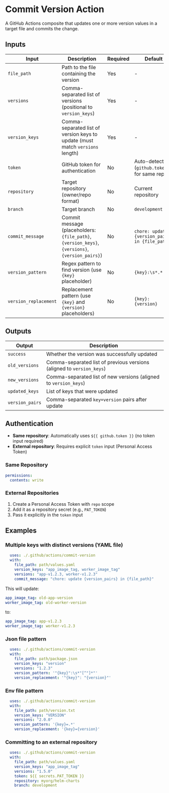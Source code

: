 # Commit Version Action

A GitHub Actions composite that updates one or more version values in a target file and commits the change.

## Inputs

| Input | Description | Required | Default |
|-------|-------------|----------|---------|
| `file_path` | Path to the file containing the version | Yes | - |
| `versions` | Comma-separated list of versions (positional to `version_keys`) | Yes | - |
| `version_keys` | Comma-separated list of version keys to update (must match `versions` length) | Yes | - |
| `token` | GitHub token for authentication | No | Auto-detected (`github.token` for same repo) |
| `repository` | Target repository (owner/repo format) | No | Current repository |
| `branch` | Target branch | No | `development` |
| `commit_message` | Commit message (placeholders: `{file_path}`, `{version_keys}`, `{versions}`, `{version_pairs}`) | No | `chore: update {version_pairs} in {file_path}` |
| `version_pattern` | Regex pattern to find version (use `{key}` placeholder) | No | `{key}:\s*.*` |
| `version_replacement` | Replacement pattern (use `{key}` and `{version}` placeholders) | No | `{key}: {version}` |

## Outputs

| Output | Description |
|--------|-------------|
| `success` | Whether the version was successfully updated |
| `old_versions` | Comma-separated list of previous versions (aligned to `version_keys`) |
| `new_versions` | Comma-separated list of new versions (aligned to `version_keys`) |
| `updated_keys` | List of keys that were updated |
| `version_pairs` | Comma-separated `key=version` pairs after update |

## Authentication

- **Same repository**: Automatically uses `${{ github.token }}` (no token input required)
- **External repository**: Requires explicit `token` input (Personal Access Token)

### Same Repository
```yaml
permissions:
  contents: write
```

### External Repositories

1. Create a Personal Access Token with `repo` scope
2. Add it as a repository secret (e.g., `PAT_TOKEN`)
3. Pass it explicitly in the `token` input

## Examples

### Multiple keys with distinct versions (YAML file)

```yaml
  uses: ./.github/actions/commit-version
  with:
    file_path: path/values.yaml
    version_keys: "app_image_tag, worker_image_tag"
    versions: "app-v1.2.3, worker-v1.2.3"
    commit_message: "chore: update {version_pairs} in {file_path}"
```

This will update:
```yaml
app_image_tag: old-app-version
worker_image_tag: old-worker-version
```
to:
```yaml
app_image_tag: app-v1.2.3
worker_image_tag: worker-v1.2.3
```

### Json file pattern

```yaml
  uses: ./.github/actions/commit-version
  with:
    file_path: path/package.json
    version_keys: "version"
    versions: "1.2.3"
    version_pattern: '"{key}":\s*"[^"]*"'
    version_replacement: '"{key}": "{version}"'
```

### Env file pattern

```yaml
  uses: ./.github/actions/commit-version
  with:
    file_path: path/version.txt
    version_keys: "VERSION"
    versions: "2.0.0"
    version_pattern: '{key}=.*'
    version_replacement: '{key}={version}'
```

### Committing to an external repository

```yaml
  uses: ./.github/actions/commit-version
  with:
    file_path: path/values.yaml
    version_keys: "app_image_tag"
    versions: "1.5.0"
    token: ${{ secrets.PAT_TOKEN }}
    repository: myorg/helm-charts
    branch: development
```
